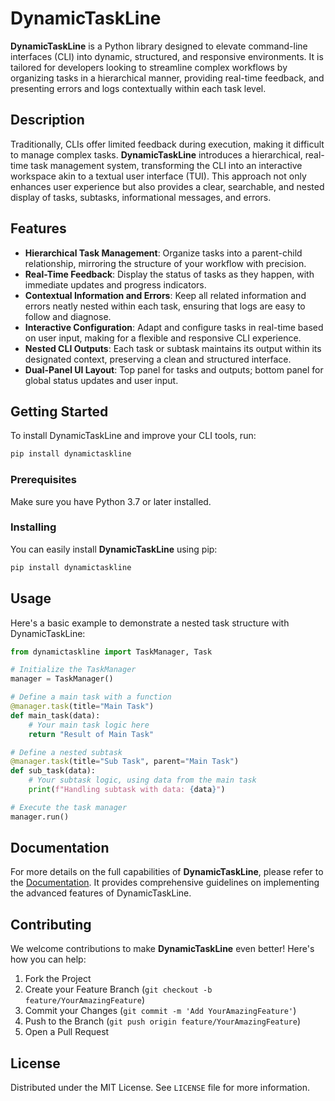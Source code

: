 # DynamicTaskLine

**DynamicTaskLine** is a Python library designed to elevate command-line interfaces (CLI) into dynamic, structured, and responsive environments. It is tailored for developers looking to streamline complex workflows by organizing tasks in a hierarchical manner, providing real-time feedback, and presenting errors and logs contextually within each task level.

## Description

Traditionally, CLIs offer limited feedback during execution, making it difficult to manage complex tasks. **DynamicTaskLine** introduces a hierarchical, real-time task management system, transforming the CLI into an interactive workspace akin to a textual user interface (TUI). This approach not only enhances user experience but also provides a clear, searchable, and nested display of tasks, subtasks, informational messages, and errors.

## Features

- **Hierarchical Task Management**: Organize tasks into a parent-child relationship, mirroring the structure of your workflow with precision.
- **Real-Time Feedback**: Display the status of tasks as they happen, with immediate updates and progress indicators.
- **Contextual Information and Errors**: Keep all related information and errors neatly nested within each task, ensuring that logs are easy to follow and diagnose.
- **Interactive Configuration**: Adapt and configure tasks in real-time based on user input, making for a flexible and responsive CLI experience.
- **Nested CLI Outputs**: Each task or subtask maintains its output within its designated context, preserving a clean and structured interface.
- **Dual-Panel UI Layout**: Top panel for tasks and outputs; bottom panel for global status updates and user input.


## Getting Started

To install DynamicTaskLine and improve your CLI tools, run:

```sh
pip install dynamictaskline
```

### Prerequisites

Make sure you have Python 3.7 or later installed.

### Installing

You can easily install **DynamicTaskLine** using pip:

```sh
pip install dynamictaskline
```

## Usage

Here's a basic example to demonstrate a nested task structure with DynamicTaskLine:

```python
from dynamictaskline import TaskManager, Task

# Initialize the TaskManager
manager = TaskManager()

# Define a main task with a function
@manager.task(title="Main Task")
def main_task(data):
    # Your main task logic here
    return "Result of Main Task"

# Define a nested subtask
@manager.task(title="Sub Task", parent="Main Task")
def sub_task(data):
    # Your subtask logic, using data from the main task
    print(f"Handling subtask with data: {data}")

# Execute the task manager
manager.run()
```

## Documentation

For more details on the full capabilities of **DynamicTaskLine**, please refer to the [Documentation](#). It provides comprehensive guidelines on implementing the advanced features of DynamicTaskLine.

## Contributing

We welcome contributions to make **DynamicTaskLine** even better! Here's how you can help:

1. Fork the Project
2. Create your Feature Branch (`git checkout -b feature/YourAmazingFeature`)
3. Commit your Changes (`git commit -m 'Add YourAmazingFeature'`)
4. Push to the Branch (`git push origin feature/YourAmazingFeature`)
5. Open a Pull Request

## License

Distributed under the MIT License. See `LICENSE` file for more information.

